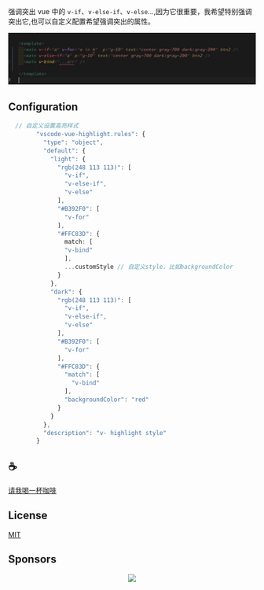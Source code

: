 强调突出 vue 中的 `v-if`、`v-else-if`、`v-else`...,因为它很重要，我希望特别强调突出它,也可以自定义配置希望强调突出的属性。

![demo](/assets/demo.jpg)

## Configuration
```typescript
  // 自定义设置高亮样式
        "vscode-vue-highlight.rules": {
          "type": "object",
          "default": {
            "light": {
              "rgb(248 113 113)": [
                "v-if",
                "v-else-if",
                "v-else"
              ],
              "#B392F0": [
                "v-for"
              ],
              "#FFC83D": {
                match: [
                "v-bind"
                ],
                ...customStyle // 自定义style，比如backgroundColor
              }
            },
            "dark": {
              "rgb(248 113 113)": [
                "v-if",
                "v-else-if",
                "v-else"
              ],
              "#B392F0": [
                "v-for"
              ],
              "#FFC83D": {
                "match": [
                  "v-bind"
                ],
                "backgroundColor": "red"
              }
            }
          },
          "description": "v- highlight style"
        }
```


## :coffee:

[请我喝一杯咖啡](https://github.com/Simon-He95/sponsor)

## License

[MIT](./license)

## Sponsors

<p align="center">
  <a href="https://cdn.jsdelivr.net/gh/Simon-He95/sponsor/sponsors.svg">
    <img src="https://cdn.jsdelivr.net/gh/Simon-He95/sponsor/sponsors.png"/>
  </a>
</p>
